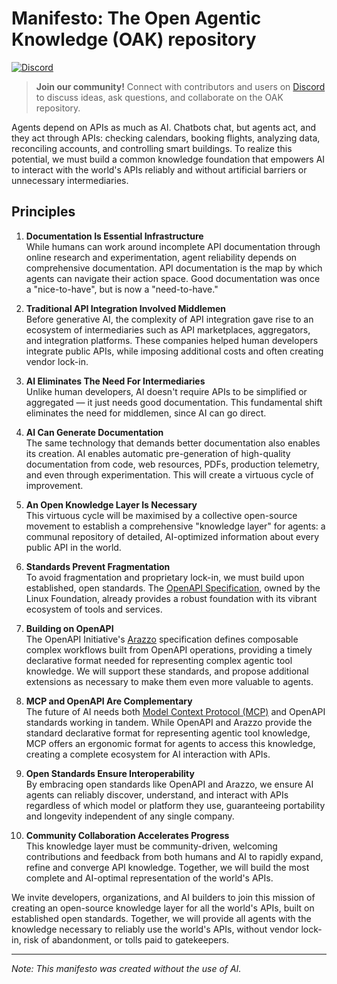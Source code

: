 # Manifesto: The Open Agentic Knowledge (OAK) repository

[![Discord](https://img.shields.io/badge/JOIN%20OUR%20DISCORD-COMMUNITY-7289DA?style=plastic&logo=discord&logoColor=white)](https://discord.gg/4BFEPssR5F)

> **Join our community!** Connect with contributors and users on [Discord](https://discord.gg/4BFEPssR5F) to discuss ideas, ask questions, and collaborate on the OAK repository.

Agents depend on APIs as much as AI. Chatbots chat, but agents act, and they act through APIs: checking calendars, booking flights, analyzing data, reconciling accounts, and controlling smart buildings. To realize this potential, we must build a common knowledge foundation that empowers AI to interact with the world's APIs reliably and without artificial barriers or unnecessary intermediaries.

## Principles

1. **Documentation Is Essential Infrastructure**  
   While humans can work around incomplete API documentation through online research and experimentation, agent reliability depends on comprehensive documentation. API documentation is the map by which agents can navigate their action space. Good documentation was once a "nice-to-have", but is now a "need-to-have."

2. **Traditional API Integration Involved Middlemen**  
   Before generative AI, the complexity of API integration gave rise to an ecosystem of intermediaries such as API marketplaces, aggregators, and integration platforms. These companies helped human developers integrate public APIs, while imposing additional costs and often creating vendor lock-in.

3. **AI Eliminates The Need For Intermediaries**  
   Unlike human developers, AI doesn't require APIs to be simplified or aggregated — it just needs good documentation. This fundamental shift eliminates the need for middlemen, since AI can go direct.

4. **AI Can Generate Documentation**  
   The same technology that demands better documentation also enables its creation. AI enables automatic pre-generation of high-quality documentation from code, web resources, PDFs, production telemetry, and even through experimentation. This will create a virtuous cycle of improvement.

5. **An Open Knowledge Layer Is Necessary**  
   This virtuous cycle will be maximised by a collective open-source movement to establish a comprehensive "knowledge layer" for agents: a communal repository of detailed, AI-optimized information about every public API in the world.

6. **Standards Prevent Fragmentation**  
   To avoid fragmentation and proprietary lock-in, we must build upon established, open standards. The [OpenAPI Specification](https://www.openapis.org/), owned by the Linux Foundation, already provides a robust foundation with its vibrant ecosystem of tools and services.

7. **Building on OpenAPI**  
   The OpenAPI Initiative's [Arazzo](https://www.openapis.org/arazzo) specification defines composable complex workflows built from OpenAPI operations, providing a timely declarative format needed for representing complex agentic tool knowledge. We will support these standards, and propose additional extensions as necessary to make them even more valuable to agents.

8. **MCP and OpenAPI Are Complementary**  
   The future of AI needs both [Model Context Protocol (MCP)](https://docs.anthropic.com/en/docs/agents-and-tools/mcp) and OpenAPI standards working in tandem. While OpenAPI and Arazzo provide the standard declarative format for representing agentic tool knowledge, MCP offers an ergonomic format for agents to access this knowledge, creating a complete ecosystem for AI interaction with APIs.

9. **Open Standards Ensure Interoperability**  
   By embracing open standards like OpenAPI and Arazzo, we ensure AI agents can reliably discover, understand, and interact with APIs regardless of which model or platform they use, guaranteeing portability and longevity independent of any single company.

10. **Community Collaboration Accelerates Progress**  
    This knowledge layer must be community-driven, welcoming contributions and feedback from both humans and AI to rapidly expand, refine and converge API knowledge. Together, we will build the most complete and AI-optimal representation of the world's APIs.

We invite developers, organizations, and AI builders to join this mission of creating an open-source knowledge layer for all the world's APIs, built on established open standards. Together, we will provide all agents with the knowledge necessary to reliably use the world's APIs, without vendor lock-in, risk of abandonment, or tolls paid to gatekeepers.

---

*Note: This manifesto was created without the use of AI.*
